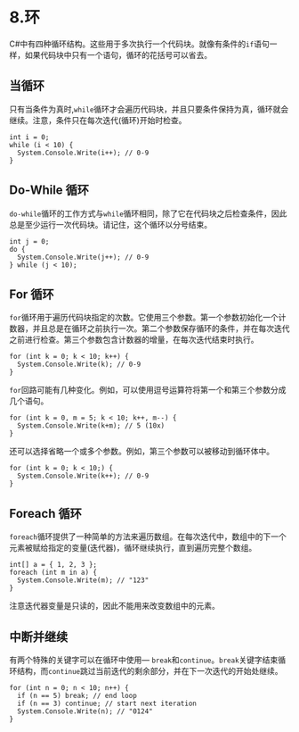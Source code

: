 # 8.环

C#中有四种循环结构。这些用于多次执行一个代码块。就像有条件的`if`语句一样，如果代码块中只有一个语句，循环的花括号可以省去。

## 当循环

只有当条件为真时,`while`循环才会遍历代码块，并且只要条件保持为真，循环就会继续。注意，条件只在每次迭代(循环)开始时检查。

```
int i = 0;
while (i < 10) {
  System.Console.Write(i++); // 0-9
}

```

## Do-While 循环

`do-while`循环的工作方式与`while`循环相同，除了它在代码块之后检查条件，因此总是至少运行一次代码块。请记住，这个循环以分号结束。

```
int j = 0;
do {
  System.Console.Write(j++); // 0-9
} while (j < 10);

```

## For 循环

`for`循环用于遍历代码块指定的次数。它使用三个参数。第一个参数初始化一个计数器，并且总是在循环之前执行一次。第二个参数保存循环的条件，并在每次迭代之前进行检查。第三个参数包含计数器的增量，在每次迭代结束时执行。

```
for (int k = 0; k < 10; k++) {
  System.Console.Write(k); // 0-9
}

```

`for`回路可能有几种变化。例如，可以使用逗号运算符将第一个和第三个参数分成几个语句。

```
for (int k = 0, m = 5; k < 10; k++, m--) {
  System.Console.Write(k+m); // 5 (10x)
}

```

还可以选择省略一个或多个参数。例如，第三个参数可以被移动到循环体中。

```
for (int k = 0; k < 10;) {
  System.Console.Write(k++); // 0-9
}

```

## Foreach 循环

`foreach`循环提供了一种简单的方法来遍历数组。在每次迭代中，数组中的下一个元素被赋给指定的变量(迭代器)，循环继续执行，直到遍历完整个数组。

```
int[] a = { 1, 2, 3 };
foreach (int m in a) {
  System.Console.Write(m); // "123"
}

```

注意迭代器变量是只读的，因此不能用来改变数组中的元素。

## 中断并继续

有两个特殊的关键字可以在循环中使用— `break`和`continue`。`break`关键字结束循环结构，而`continue`跳过当前迭代的剩余部分，并在下一次迭代的开始处继续。

```
for (int n = 0; n < 10; n++) {
  if (n == 5) break; // end loop
  if (n == 3) continue; // start next iteration
  System.Console.Write(n); // "0124"
}

```